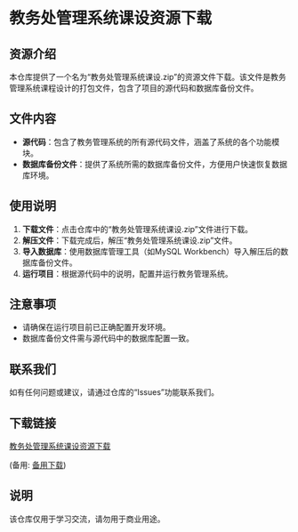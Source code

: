 # 教务处管理系统课设资源下载

## 资源介绍

本仓库提供了一个名为“教务处管理系统课设.zip”的资源文件下载。该文件是教务管理系统课程设计的打包文件，包含了项目的源代码和数据库备份文件。

## 文件内容

- **源代码**：包含了教务管理系统的所有源代码文件，涵盖了系统的各个功能模块。
- **数据库备份文件**：提供了系统所需的数据库备份文件，方便用户快速恢复数据库环境。

## 使用说明

1. **下载文件**：点击仓库中的“教务处管理系统课设.zip”文件进行下载。
2. **解压文件**：下载完成后，解压“教务处管理系统课设.zip”文件。
3. **导入数据库**：使用数据库管理工具（如MySQL Workbench）导入解压后的数据库备份文件。
4. **运行项目**：根据源代码中的说明，配置并运行教务管理系统。

## 注意事项

- 请确保在运行项目前已正确配置开发环境。
- 数据库备份文件需与源代码中的数据库配置一致。

## 联系我们

如有任何问题或建议，请通过仓库的“Issues”功能联系我们。

## 下载链接
[教务处管理系统课设资源下载](https://pan.quark.cn/s/de418b8cdd7f) 

(备用: [备用下载](https://pan.baidu.com/s/1tvT1jZQPOApaLDrvBFe6tg?pwd=1234))

## 说明

该仓库仅用于学习交流，请勿用于商业用途。
